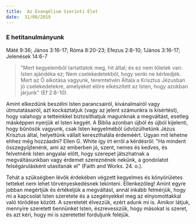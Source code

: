 ```yaml
---
title:  Az Evangélium Szerinti Élet
date:  31/08/2019
---
```


### E hetitanulmányunk
Máté 9:36; János 3:16-17; Róma 8:20-23; Efezus 2:8-10; 1János 3:16-17; Jelenések 14:6-7

> <p></p>
> "Mert kegyelembõl tartattatok meg, hit által; és ez nem tõletek van: Isten ajándéka ez; Nem cselekedetekbõl, hogy senki ne kérkedjék. Mert az Õ alkotása vagyunk, teremtetvén Általa a Krisztus Jézusban jó cselekedetekre, amelyeket elõre elkészített az Isten, hogy azokban járjunk" (Ef 2:8-10).

Amint elkezdünk beszélni Isten parancsairól, kívánalmairól vagy útmutatásairól, azt kockáztatjuk (vagy az jelent számunkra is kísértést), hogy valahogy a tetteinkkel biztosíthatjuk magunknak a megváltást, esetleg másképpen nyerjük el Isten kegyét. A Biblia azonban újból és újból kijelenti, hogy bûnösök vagyunk, csak Isten kegyelmébõl üdvözülhetünk Jézus Krisztus által, helyettünk vállalt kereszthalála érdeméért. Ugyan mit lehetne ehhez még hozzáadni? Ellen G. White így írt errõl a kérdésrõl: "Ha mindent összegyûjtenénk, ami az emberben jó, szent, nemes és kedves, és felvetnénk Isten angyalai elõtt, hogy szerepet játszhatnak a megváltásunkban vagy érdemet szereznének nekünk, a gondolatot felségárulásként utasítanák el" (Faith and Works. 24. o.).

Tehát a szükségben lévõk érdekében végzett kegyelmes és könyörületes tetteket nem lehet törvényeskedésnek tekinteni. Ellenkezõleg! Amint egyre jobban megértjük és értékeljük a megváltást, annál inkább felmérjük, hogy mi a kapcsolat Isten szeretete és a szegényekkel meg az elnyomottakkal való törõdése között. A szeretetét élvezzük, ezért adunk mi is. Amikor látjuk, mennyire szeretett bennünket Isten, észrevesszük, hogy másokat is szeret, és azt kéri, hogy mi is szeretettel forduljunk feléjük.